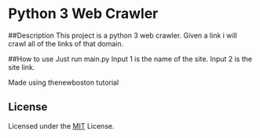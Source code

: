 # Python 3 Web Crawler 

##Description
This project is a python 3 web crawler. Given a link i will crawl all of the links of that domain.


##How to use
Just run main.py
Input 1 is the name of the site.
Input 2 is the site link.

Made using thenewboston tutorial

## License
Licensed under the [MIT](../LICENSE) License.

